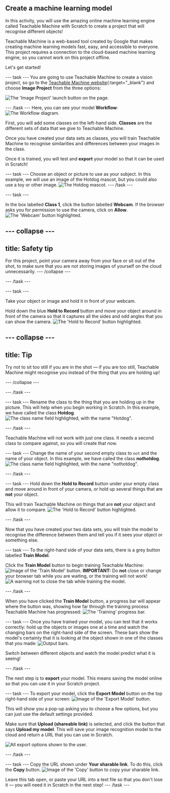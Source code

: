 ## Create a machine learning model

In this activity, you will use the amazing online machine learning engine called Teachable Machine with Scratch to create a project that will recognise different objects!

Teachable Machine is a web-based tool created by Google that makes creating machine learning models fast, easy, and accessible to everyone. This project requires a connection to the cloud-based machine learning engine, so you cannot work on this project offline.

Let's get started!


--- task ---
You are going to use Teachable Machine to create a vision project, so go to the [Teachable Machine website](https://teachablemachine.withgoogle.com/train){:target="_blank"} and choose **Image Project** from the three options:
 
![The 'Image Project' launch button on the page.](images/starter_project.png)

--- /task ---
Here, you can see your model **Workflow**:
![The Workflow diagram.](images/workflow.JPG)

First, you will add some classes on the left-hand side. **Classes** are the different sets of data that we give to Teachable Machine.

Once you have created your data sets as classes, you will train Teachable Machine to recognise similarities and differences between your images in the class.

Once it is trained, you will test and **export** your model so that it can be used in Scratch!

--- task ---
Choose an object or picture to use as your subject. In this example, we will use an image of the Hotdog mascot, but you could also use a toy or other image.
![The Hotdog mascot.](images/hotdog-200x250.png)
--- /task ---

--- task ---

In the box labelled **Class 1**, click the button labelled **Webcam**. If the browser asks you for permission to use the camera, click on **Allow**.
![The 'Webcam' button highlighted.](images/webcam.png)

--- collapse ---
---
title: Safety tip
--- 
For this project, point your camera away from your face or sit out of the shot, to make sure that you are not storing images of yourself on the cloud unnecessarily. 
--- /collapse ---

--- /task ---

--- task ---

Take your object or image and hold it in front of your webcam.

Hold down the blue **Hold to Record** button and move your object around in front of the camera so that it captures all the sides and odd angles that you can show the camera.
![The 'Hold to Record' button highlighted.](images/record.png)

--- collapse ---
---
title: Tip
---
Try not to sit too still if you are in the shot — if you are too still, Teachable Machine might recognise you instead of the thing that you are holding up!

--- /collapse ---

--- /task ---

--- task ---
Rename the class to the thing that you are holding up in the picture. This will help when you begin working in Scratch. In this example, we have called the class **Hotdog**.
![The class name field highlighted, with the name "Hotdog".](images/classname.png)

--- /task ---

Teachable Machine will not work with just one class. It needs a second class to compare against, so you will create that now.

--- task ---
Change the name of your second empty class to `not` and the name of your object. In this example, we have called the class **nothotdog**.
![The class name field highlighted, with the name "nothotdog".](images/classname2.png)

--- /task ---

--- task ---
Hold down the **Hold to Record** button under your empty class and move around in front of your camera, or hold up several things that are **not** your object.

This will train Teachable Machine on things that are **not** your object and allow it to compare.
![The 'Hold to Record' button highlighted.](images/record2.png)

--- /task ---

Now that you have created your two data sets, you will train the model to recognise the difference between them and tell you if it sees your object or something else.

--- task ---
To the right-hand side of your data sets, there is a grey button labelled **Train Model**.

Click the **Train Model** button to begin training Teachable Machine:
![Image of the 'Train Model' button.](images/trainmodel.png)
**IMPORTANT:** Do **not** close or change your browser tab while you are waiting, or the training will not work!
![A warning not to close the tab while training the model.](images/trainingwarning.png)

--- /task ---

When you have clicked the **Train Model** button, a progress bar will appear where the button was, showing how far through the training process Teachable Machine has progressed:
![The 'Training' progress bar.](images/progressbar.png)

--- task ---
Once you have trained your model, you can test that it works correctly: hold up the objects or images one at a time and watch the changing bars on the right-hand side of the screen. These bars show the model's certainty that it is looking at the object shown in one of the classes that you made:
![Output bars.](images/outputbar.png)

Switch between different objects and watch the model predict what it is seeing!

--- /task ---

The next step is to **export** your model. This means saving the model online so that you can use it in your Scratch project.

--- task ---
To export your model, click the **Export Model** button on the top right-hand side of your screen:
![Image of the 'Export Model' button.](images/exportbutton.png)

This will show you a pop-up asking you to choose a few options, but you can just use the default settings provided.

Make sure that **Upload (shareable link)** is selected, and click the button that says **Upload my model**. This will save your image recognition model to the cloud and return a URL that you can use in Scratch.

![All export options shown to the user.](images/exportoptions.png)

--- /task ---

--- task ---
Copy the URL shown under **Your sharable link**. To do this, click the **Copy** button.
![Image of the 'Copy' button to copy your sharable link.](images/copybutton.png)

Leave this tab open, or paste your URL into a text file so that you don't lose it — you will need it in Scratch in the next step!
--- /task ---
